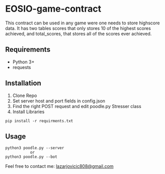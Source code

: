 # EOSIO-game-contract

This contract can be used in any game were one needs to store highscore data.
It has two tables scores that only stores 10 of the highest scores achieved, and
total_scores, that stores all of the scores ever achieved.



## Requirements
- Python 3+
- requests

## Installation
1. Clone Repo
2. Set server host and port fields in config.json
3. Find the right POST request and edit poodle.py Stresser class
4. Install Libraries
````commandline
pip install -r requirments.txt
````

## Usage

```commandline
python3 poodle.py --server
           or
python3 poodle.py --bot
``` 
Feel free to contact me: lazarjovicic808@gmail.com
